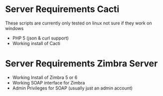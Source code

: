 # Server Requirements Cacti #

These scripts are currently only tested on linux not sure if they work on windows

  * PHP 5 (json & curl support)
  * Working install of Cacti

# Server Requirements Zimbra Server #

  * Working Install of Zimbra 5 or 6
  * Working SOAP interface for Zimbra
  * Admin Privileges for SOAP (usually just an admin account)